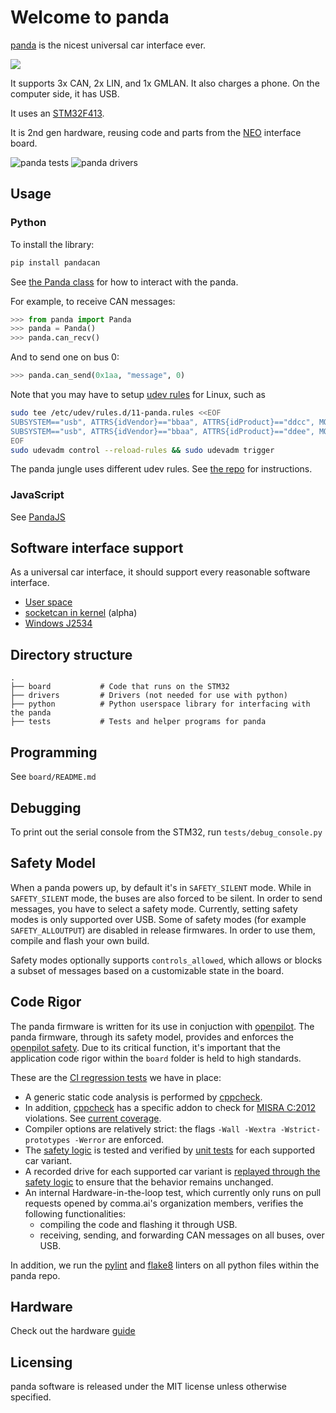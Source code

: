 # Welcome to panda

[panda](http://github.com/commaai/panda) is the nicest universal car interface ever.

<a href="https://comma.ai/shop/products/panda-obd-ii-dongle"><img src="https://github.com/commaai/panda/blob/master/panda.png?raw=true"></a>

It supports 3x CAN, 2x LIN, and 1x GMLAN. It also charges a phone. On the computer side, it has USB.

It uses an [STM32F413](http://www.st.com/en/microcontrollers/stm32f413-423.html?querycriteria=productId=LN2004).

It is 2nd gen hardware, reusing code and parts from the [NEO](https://github.com/commaai/neo) interface board.

![panda tests](https://github.com/commaai/panda/workflows/tests/badge.svg)
![panda drivers](https://github.com/commaai/panda/workflows/drivers/badge.svg)

## Usage

### Python

To install the library:
``` bash
pip install pandacan
```

See [the Panda class](https://github.com/commaai/panda/blob/master/python/__init__.py) for how to interact with the panda.

For example, to receive CAN messages:
``` python
>>> from panda import Panda
>>> panda = Panda()
>>> panda.can_recv()
```
And to send one on bus 0:
``` python
>>> panda.can_send(0x1aa, "message", 0)
```
Note that you may have to setup [udev rules](https://github.com/commaai/panda/tree/master/drivers/linux) for Linux, such as
``` bash
sudo tee /etc/udev/rules.d/11-panda.rules <<EOF
SUBSYSTEM=="usb", ATTRS{idVendor}=="bbaa", ATTRS{idProduct}=="ddcc", MODE="0666"
SUBSYSTEM=="usb", ATTRS{idVendor}=="bbaa", ATTRS{idProduct}=="ddee", MODE="0666"
EOF
sudo udevadm control --reload-rules && sudo udevadm trigger
```

The panda jungle uses different udev rules. See [the repo](https://github.com/commaai/panda_jungle#udev-rules) for instructions. 

### JavaScript

See [PandaJS](https://github.com/commaai/pandajs)


## Software interface support

As a universal car interface, it should support every reasonable software interface.

- [User space](https://github.com/commaai/panda/tree/master/python)
- [socketcan in kernel](https://github.com/commaai/panda/tree/master/drivers/linux) (alpha)
- [Windows J2534](https://github.com/commaai/panda/tree/master/drivers/windows)

## Directory structure

```
.
├── board           # Code that runs on the STM32
├── drivers         # Drivers (not needed for use with python)
├── python          # Python userspace library for interfacing with the panda
├── tests           # Tests and helper programs for panda
```

## Programming

See `board/README.md`

## Debugging

To print out the serial console from the STM32, run `tests/debug_console.py`

## Safety Model

When a panda powers up, by default it's in `SAFETY_SILENT` mode. While in `SAFETY_SILENT` mode, the buses are also forced to be silent. In order to send messages, you have to select a safety mode. Currently, setting safety modes is only supported over USB. Some of safety modes (for example `SAFETY_ALLOUTPUT`) are disabled in release firmwares. In order to use them, compile and flash your own build.

Safety modes optionally supports `controls_allowed`, which allows or blocks a subset of messages based on a customizable state in the board.

## Code Rigor

The panda firmware is written for its use in conjuction with [openpilot](https://github.com/commaai/openpilot). The panda firmware, through its safety model, provides and enforces the
[openpilot safety](https://github.com/commaai/openpilot/blob/devel/SAFETY.md). Due to its critical function, it's important that the application code rigor within the `board` folder is held to high standards.

These are the [CI regression tests](https://github.com/commaai/panda/actions) we have in place:
* A generic static code analysis is performed by [cppcheck](https://github.com/danmar/cppcheck/).
* In addition, [cppcheck](https://github.com/danmar/cppcheck/) has a specific addon to check for [MISRA C:2012](https://www.misra.org.uk/MISRAHome/MISRAC2012/tabid/196/Default.aspx) violations. See [current coverage](https://github.com/commaai/panda/blob/master/tests/misra/coverage_table).
* Compiler options are relatively strict: the flags `-Wall -Wextra -Wstrict-prototypes -Werror` are enforced.
* The [safety logic](https://github.com/commaai/panda/tree/master/board/safety) is tested and verified by [unit tests](https://github.com/commaai/panda/tree/master/tests/safety) for each supported car variant.
* A recorded drive for each supported car variant is [replayed through the safety logic](https://github.com/commaai/panda/tree/master/tests/safety_replay)
to ensure that the behavior remains unchanged.
* An internal Hardware-in-the-loop test, which currently only runs on pull requests opened by comma.ai's organization members, verifies the following functionalities:
    * compiling the code and flashing it through USB.
    * receiving, sending, and forwarding CAN messages on all buses, over USB.

In addition, we run the [pylint](https://www.pylint.org/) and [flake8](https://github.com/PyCQA/flake8) linters on all python files within the panda repo.

## Hardware

Check out the hardware [guide](https://github.com/commaai/panda/blob/master/docs/guide.pdf)

## Licensing

panda software is released under the MIT license unless otherwise specified.
